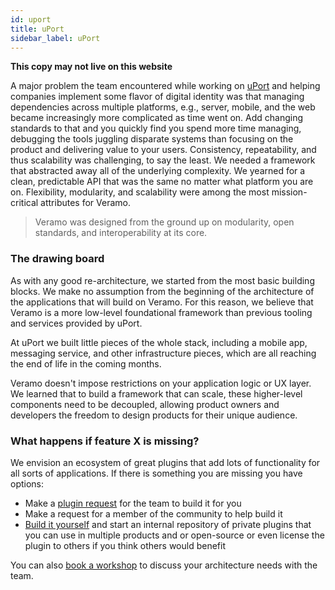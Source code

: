 ```yaml
---
id: uport
title: uPort
sidebar_label: uPort
---
```


**This copy may not live on this website**

A major problem the team encountered while working on [uPort](/docs/) and helping companies implement some flavor of digital identity was that managing dependencies across multiple platforms, e.g., server, mobile, and the web became increasingly more complicated as time went on. Add changing standards to that and you quickly find you spend more time managing, debugging the tools juggling disparate systems than focusing on the product and delivering value to your users. Consistency, repeatability, and thus scalability was challenging, to say the least. We needed a framework that abstracted away all of the underlying complexity. We yearned for a clean, predictable API that was the same no matter what platform you are on. Flexibility, modularity, and scalability were among the most mission-critical attributes for Veramo.

> Veramo was designed from the ground up on modularity, open standards, and interoperability at its core.

### The drawing board

As with any good re-architecture, we started from the most basic building blocks. We make no assumption from the beginning of the architecture of the applications that will build on Veramo. For this reason, we believe that Veramo is a more low-level foundational framework than previous tooling and services provided by uPort.

At uPort we built little pieces of the whole stack, including a mobile app, messaging service, and other infrastructure pieces, which are all reaching the end of life in the coming months.

Veramo doesn't impose restrictions on your application logic or UX layer. We learned that to build a framework that can scale, these higher-level components need to be decoupled, allowing product owners and developers the freedom to design products for their unique audience.

### What happens if feature X is missing?

We envision an ecosystem of great plugins that add lots of functionality for all sorts of applications. If there is something you are missing you have options:

- Make a [plugin request](/docs/fundamentals/introduction) for the team to build it for you
- Make a request for a member of the community to help build it
- [Build it yourself](/docs/agent/plugins) and start an internal repository of private plugins that you can use in multiple products and or open-source or even license the plugin to others if you think others would benefit

You can also [book a workshop](/docs/fundamentals/introduction) to discuss your architecture needs with the team.
